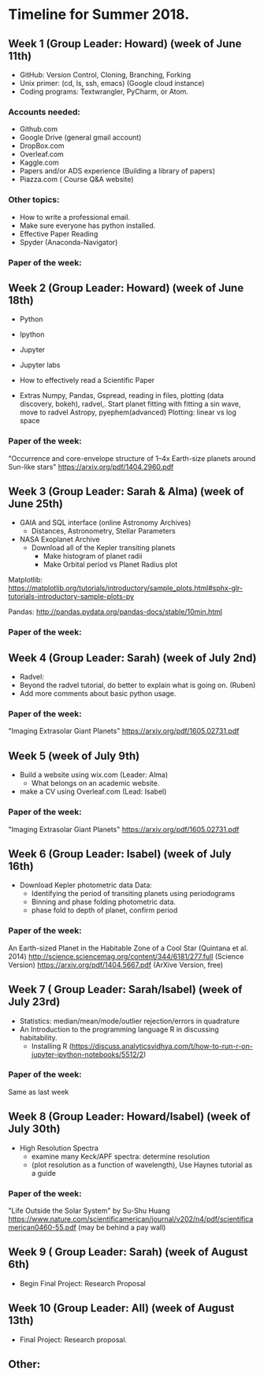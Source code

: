 
# Timeline for Summer 2018.

## Week 1 (Group Leader: Howard) (week of June 11th)
* GitHub: Version Control, Cloning, Branching, Forking
* Unix primer: (cd, ls, ssh, emacs) (Google cloud instance)
* Coding programs: Textwrangler, PyCharm, or Atom.
### Accounts needed:
  * Github.com
  * Google Drive (general gmail account)
  * DropBox.com
  * Overleaf.com 
  * Kaggle.com
  * Papers and/or ADS experience (Building a library of papers)
  * Piazza.com ( Course Q&A website)
### Other topics:
  * How to write a professional email.
  * Make sure everyone has python installed.
  * Effective Paper Reading
  * Spyder (Anaconda-Navigator)

### Paper of the week:

## Week 2 (Group Leader: Howard) (week of June 18th)
* Python
* Ipython
* Jupyter
* Jupyter labs

* How to effectively read a Scientific Paper

* Extras
    Numpy, Pandas, Gspread, reading in files, plotting (data discovery, bokeh), radvel,.
    Start planet fitting with fitting a sin wave, move to radvel
    Astropy, pyephem(advanced)
    Plotting: linear vs log space
### Paper of the week: 
"Occurrence and core-envelope structure of
1–4x Earth-size planets around Sun-like stars"
https://arxiv.org/pdf/1404.2960.pdf

## Week 3 (Group Leader: Sarah & Alma) (week of June 25th)
 * GAIA and SQL interface (online Astronomy Archives)
   * Distances,  Astronometry, Stellar Parameters
 * NASA Exoplanet Archive
   * Download all of the Kepler transiting planets
      * Make histogram of planet radii
      * Make Orbital period vs Planet Radius plot
      
Matplotlib:
https://matplotlib.org/tutorials/introductory/sample_plots.html#sphx-glr-tutorials-introductory-sample-plots-py

Pandas:
http://pandas.pydata.org/pandas-docs/stable/10min.html
      
### Paper of the week:

## Week 4 (Group Leader: Sarah) (week of July 2nd)
 * Radvel:
 * Beyond the radvel tutorial, do better to explain what is going on. (Ruben)
 * Add more comments about basic python usage.
### Paper of the week:
"Imaging Extrasolar Giant Planets"
https://arxiv.org/pdf/1605.02731.pdf

## Week 5  (week of July 9th)
 * Build a website using wix.com (Leader: Alma) 
    * What belongs on an academic website. 
 * make a CV using Overleaf.com (Lead: Isabel)
 
### Paper of the week:
"Imaging Extrasolar Giant Planets"
https://arxiv.org/pdf/1605.02731.pdf

## Week 6 (Group Leader: Isabel) (week of July 16th)
* Download Kepler photometric data Data:
  * Identifying the period of transiting planets using periodograms
  * Binning and phase folding photometric data.
  * phase fold to depth of planet, confirm period 
### Paper of the week:
An Earth-sized Planet in the Habitable Zone of a Cool Star (Quintana et al. 2014)
http://science.sciencemag.org/content/344/6181/277.full (Science Version)
https://arxiv.org/pdf/1404.5667.pdf (ArXive Version, free)

## Week 7 ( Group Leader: Sarah/Isabel) (week of July 23rd)
 *  Statistics: median/mean/mode/outlier rejection/errors in quadrature
 *  An Introduction to the programming language R in discussing habitability.
    * Installing R (https://discuss.analyticsvidhya.com/t/how-to-run-r-on-jupyter-ipython-notebooks/5512/2)
### Paper of the week:
 Same as last week

## Week 8 (Group Leader: Howard/Isabel) (week of July 30th)
* High Resolution Spectra
  * examine many Keck/APF spectra: determine resolution 
  * (plot resolution as a function of wavelength), Use Haynes tutorial as a guide
### Paper of the week:
"Life Outside the Solar System"  by Su-Shu Huang
https://www.nature.com/scientificamerican/journal/v202/n4/pdf/scientificamerican0460-55.pdf (may be behind a pay wall)

## Week 9 ( Group Leader: Sarah) (week of August 6th)
* Begin Final Project: Research Proposal

## Week 10 (Group Leader: All) (week of August 13th)
* Final Project: Research proposal.

## Other:





